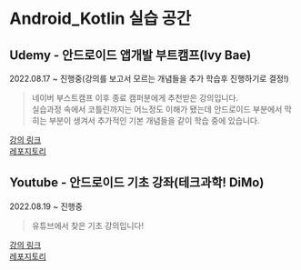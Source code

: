 # Android_Kotlin 실습 공간

## Udemy - 안드로이드 앱개발 부트캠프(Ivy Bae)  
2022.08.17 ~ 진행중(강의를 보고서 모르는 개념들을 추가 학습후 진행하기로 결정!)
> 네이버 부스트캠프 이후 종료 캠퍼분에게 추천받은 강의입니다.  
> 실습과정 속에서 코틀린까지는 어느정도 이해가 됐는데 안드로이드 부분에서 막히는 부분이 생겨서 추가적인 기본 개념들을 같이 학습 중에 있습니다.  

[강의 링크](https://www.udemy.com/course/learn-android-development-with-kotlin/)  
[레포지토리](https://github.com/lee-ji-hoon/android-kotlin/tree/main/shoppi-android)   

##  Youtube - 안드로이드 기초 강좌(테크과학! DiMo)
2022.08.19 ~ 진행중
> 유튜브에서 찾은 기초 강의입니다!  

[강의 링크](https://www.youtube.com/watch?v=KyDrT8mEEFY&ab_channel=%ED%85%8C%ED%81%AC%EA%B3%BC%ED%95%99%21DiMo)  
[레포지토리](https://github.com/lee-ji-hoon/android-kotlin/tree/main/dimo-android-begins)  
